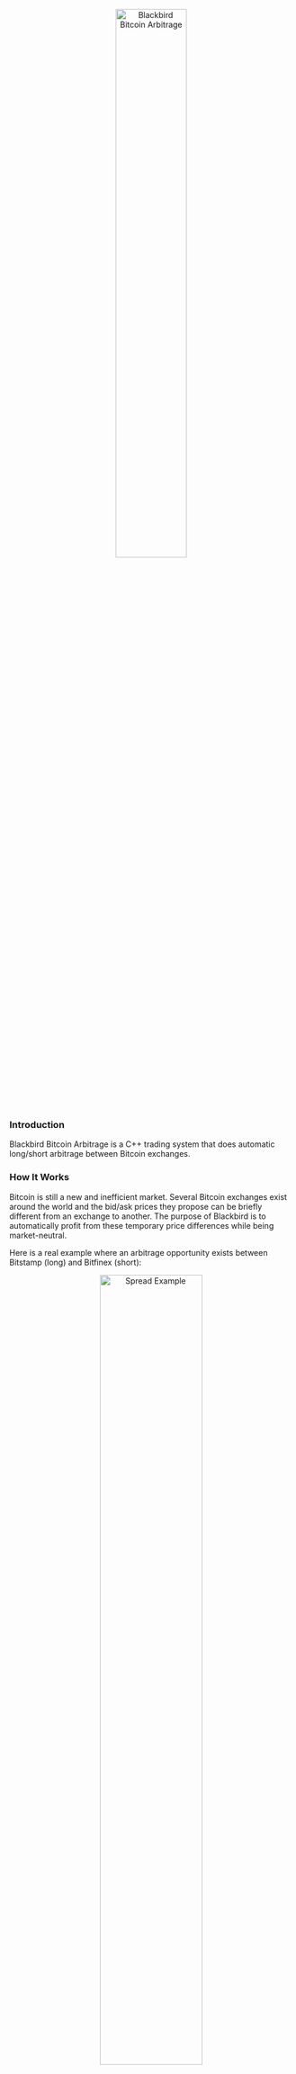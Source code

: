 <p align="center">
<img src="https://cloud.githubusercontent.com/assets/11370278/10808535/02230d46-7dc3-11e5-92d8-da15cae8c6e9.png" width="50%" alt="Blackbird Bitcoin Arbitrage">
</p>

### Introduction

Blackbird Bitcoin Arbitrage is a C++ trading system that does automatic long/short arbitrage between Bitcoin exchanges.

### How It Works

Bitcoin is still a new and inefficient market. Several Bitcoin exchanges exist around the world and the bid/ask prices they propose can be briefly different from an exchange to another. The purpose of Blackbird is to automatically profit from these temporary price differences while being market-neutral.

Here is a real example where an arbitrage opportunity exists between Bitstamp (long) and Bitfinex (short):

<p align="center">
<img src="https://cloud.githubusercontent.com/assets/11370278/11164055/5863e750-8ab3-11e5-86fc-8f7bab6818df.png"  width="60%" alt="Spread Example">
</p>

At the first vertical line, the spread between the exchanges is high so Blackbird buys Bitstamp and short sells Bitfinex. Then, when the spread closes (second vertical line), Blackbird exits the market by selling Bitstamp and buying Bitfinex back.

#### Advantages

Unlike other Bitcoin arbitrage systems, Blackbird doesn't sell but actually _short sells_ Bitcoin on the short exchange. This feature offers two important advantages:

1. The strategy is always market-neutral: the Bitcoin market's moves (up or down) don't impact the strategy returns. This removes a huge risk from the strategy. The Bitcoin market could suddenly lose twice its value that this won't make any difference in the strategy returns.

2. The strategy doesn't need to transfer funds (USD or BTC) between Bitcoin exchanges. The buy/sell and sell/buy trading activities are done in parallel on two different exchanges, independently. Advantage: no need to deal with transfer latency issues.

More details about _short selling_ and _market neutrality_ can be found on <a href="https://github.com/butor/blackbird/issues/100" target="_blank">issue #100</a>.

### Disclaimer

__USE THE SOFTWARE AT YOUR OWN RISK. YOU ARE RESPONSIBLE FOR YOUR OWN MONEY. PAST PERFORMANCE IS NOT NECESSARILY INDICATIVE OF FUTURE RESULTS.__

__THE AUTHORS AND ALL AFFILIATES ASSUME NO RESPONSIBILITY FOR YOUR TRADING RESULTS.__

### Code Information

The trade results are stored in CSV files and the detailed activity is stored in log files. New files are created every time Blackbird is started.

It is possible to automatically stop Blackbird after the next trade has closed by creating, at any time, an empty file named _stop_after_exit_.

Blackbird uses functions written by <a href="http://www.adp-gmbh.ch/cpp/common/base64.html" target="_blank">René Nyffenegger</a> to encode and decode base64.

### How To Test Blackbird

Please make sure that you understand the disclaimer above if you want to test Blackbird with real money, and start with a small amount of money.

__IMPORTANT: all your BTC accounts must be empty before starting Blackbird. Make sure that you only have USD on your accounts and no BTC.__

It is never entirely safe to just tell Blackbird to use, say, $25 per exchange. You also need to only have $25 available on each of your trading accounts as well as 0 BTC. In this case you are sure that even with a bug your maximum loss on an exchange won't be greater than $25 no matter what.

#### Covered Exchanges

| Exchange | Long | Short | Implemented | Tested  | Note |
| -------- |:----:|:-----:|:-----------:|:-------:| ---- |
| <a href="https://www.bitfinex.com" target="_blank">Bitfinex</a> | ✓ | ✓ | ✓ | ✓ | |
| <a href="https://www.okcoin.com" target="_blank">OKCoin</a> | ✓ |  | ✓ | ✓ |their API now offers short selling: <a href="https://www.okcoin.com/about/rest_api.do" target="_blank">link here</a> |
| <a href="https://www.bitstamp.net" target="_blank">Bitstamp</a> | ✓ |  | ✓ | ✓ | |
| <a href="https://gemini.com" target="_blank">Gemini</a> | ✓ |  | ✓ | ✓ | |
| <a href="https://www.kraken.com" target="_blank">Kraken</a> | ✓ |  | ✓ |  | Validation in progress |
| <a href="https://btc-e.com" target="_blank">BTC-e</a> | ✓ |  |  |  | |
| <a href="https://www.itbit.com" target="_blank">itBit</a> | ✓ |  |  |  | |

#### Credentials

For each of your exchange accounts you need to create the API authentication keys. This is usually done in the _Settings_ section of your accounts.

Then, you need to add your API keys into the file _blackbird.conf_. You need at least two exchanges and one of them should allow short selling. __Never__ share this file as it will contain your personal exchange credentials!

#### Blackbird Parameters

Parameter | Default Value | Description
| ------------ | ------------------- | ------------- |
| DemoMode | true | The demo mode will show the spreads but won't actually trade anything |
| UseFullCash | false | When true, all the USD available on your accounts will be used. Otherwise, the amount defined by CashForTesting will be used. Note: the cash used for a trade will be the minimum of the two exchanges, minus 1.00% as a small margin: if there is $1,000 on the first account and $1,100 on the second one, $990 will be used on each exchange, i.e. $1,000 - (1% * $1,000). The exposure is $1,980 |
| CashForTesting | $25 | If UseFullCash is false, that parameter defines the USD amount that will be used. The minimum has to be $10 otherwise some exchanges might reject the orders |
| MaxExposure | $25,000 | Maximum exposure per exchange. If the limit is $25,000 then Blackbird won't send any order larger than that on each exchange |
| MaxLength | 5,184,000 | The maximum length of a trade in number of iterations. If this value is reached then Blackbird will exit the market regardless of the spread. Warning: with this value the system can exit with a loss so It's recommended to use a large value. The default is 180 days with GapSec at 3 seconds |
| DebugMaxIteration | 3,200,000 | The maximum number of iteration. Once DebugMaxIteration is reached Blackbird is terminated with return=0. Useful for troubleshooting the software |
| Verbose | true | Write the bid/ask and the spreads to the log file at every iteration. The log file size will be larger but it will show how Blackbird analyses the spreads |
| GapSec | 3 sec. | Time lapse in seconds of an iteration. By default the quotes download and the spreads analysis for all the exchanges are done every 3 seconds |
| SpreadEntry | 0.0080 | The spread threshold above which the trailing spreads are generated to capture an arbitrage opportunity |
| SpreadTarget | 0.0050 | This is the targeted profit. It represents the net profit and takes the exchange fees into account. If SpreadEntry is at 0.80% and trades are generated at that level on two exchanges with 0.25% fees each, Blackbird will set the exit threshold at -0.70% (0.80% spread entry - 4x0.25% fees - 0.50% target = -0.70%) |
| PriceDeltaLimit | 0.10 | The maximum difference between the target limit price and the computed limit price of an order. That is the price generated by looking at the current liquidity in the order books. If the difference is greater than PriceDeltaLimit then no trades will be generated because there is not enough liquidity (risk of slippage) |
| TrailingSpreadLim | 0.0008 | The limit under which the trailing spread is generated. If the current spread is above SpreadTarget and at 0.70%, then by default the trailing spread will be generated at 0.62% |
| TrailingSpreadCount | 1 |  The number of time the spread must be between SpreadTarget and the trailing spread before sending the orders to the market |
| OrderBookFactor | 3.0 | In order to be executed as fast as possible and avoid slippage, Blackbird checks the liquidity in the order books of the exchanges and makes sure there is at least 3.0 times the needed liquidity before executing the order |
| UseVolatility | false |  If true, display the spreads volatility infirmation in the log file. This is not used for the moment and only displayed as information |
| VolatilityPeriod | 600 | The period length of the volatility in number of iterations. This is not used for the moment and only displayed as information |
| SendEmail | false | When true, an e-mail will be sent every time an arbitrage trade is completed, with information such as the names of the exchanges and the trade return |
| UseDatabase | false | When true,  the bid/ask information of the exchanges will be stored into a MySQL database for reference |

#### Run the software

You need the following libraries: <a href="https://www.openssl.org/docs/crypto/crypto.html" target="_blank">Crypto</a>, <a href="http://www.digip.org/jansson" target="_blank">Jansson</a>, <a href="http://curl.haxx.se" target="_blank">cURL</a>, <a href="http://dev.mysql.com/doc" target="_blank">MySQL Client</a> and <a href="http://caspian.dotconf.net/menu/Software/SendEmail" target="_blank">sendEmail</a>. Usually this is what you need to install:

```
libssl-dev
libjansson-dev
libcurl4-openssl-dev
libmysqlclient-dev
sendemail
```


Once you have downloaded the source code, build Blackbird by typing:

`make`

Then start it by typing:

`./blackbird`

### Tasks And Issues

Please check the <a href="https://github.com/butor/blackbird/issues" target="_blank">issues page</a> for the current tasks and issues. If you face any problems with Blackbird please open a new issue on that page.

### License

* <a href="https://en.wikipedia.org/wiki/MIT_License" target="_blank">MIT</a>

### Contact

* If you found a bug, please open a new <a href="https://github.com/butor/blackbird/issues" target="_blank">issue</a> with the label _bug_
* If you have a general question or have troubles running Blackbird, you can open a new  <a href="https://github.com/butor/blackbird/issues" target="_blank">issue</a> with the label _question_ or _help wanted_
* For anything else you can contact me at julien.hamilton@gmail.com or on <a href="https://www.linkedin.com/in/julienhamilton" target="_blank">LinkedIn</a>.

### Recent Changes

* Fixed a segmentation fault that occurs when the credentials are wrong
* At least $10 of exposure is now needed with real trading, otherwise orders will be rejected by some exchanges

### Log Output Example

This is what the log file looks like when Blackbird is started:


```
Blackbird Bitcoin Arbitrage
DISCLAIMER: USE THE SOFTWARE AT YOUR OWN RISK.

[ Targets ]
   Spread Entry:  0.80%
   Spread Target: 0.30%

[ Current balances ]
   Bitfinex:    1,857.79 USD    0.000000 BTC
   OKCoin:      1,801.38 USD    0.000436 BTC
   Bitstamp:    1,694.15 USD    0.000000 BTC
   Gemini:      1,720.38 USD    0.000000 BTC

[ Cash exposure ]
   FULL cash used!

[ 10/31/2015 08:32:45 ]
   Bitfinex:    325.21 / 325.58
   OKCoin:      326.04 / 326.10
   Bitstamp:    325.37 / 325.82
   Gemini:      325.50 / 328.74
   ----------------------------
   OKCoin/Bitfinex:     -0.27% [target  0.80%, min -0.27%, max -0.27%]
   Bitstamp/Bitfinex:   -0.19% [target  0.80%, min -0.19%, max -0.19%]
   Gemini/Bitfinex:     -1.07% [target  0.80%, min -1.07%, max -1.07%]

[ 10/31/2015 08:32:48 ]
   Bitfinex:    325.21 / 325.58
   OKCoin:      326.04 / 326.10
   Bitstamp:    325.39 / 325.68
   Gemini:      325.50 / 328.67
   ----------------------------
   OKCoin/Bitfinex:     -0.27% [target  0.80%, min -0.27%, max -0.27%]
   Bitstamp/Bitfinex:   -0.14% [target  0.80%, min -0.19%, max -0.14%]
   Gemini/Bitfinex:     -1.05% [target  0.80%, min -1.07%, max -1.05%]
```

